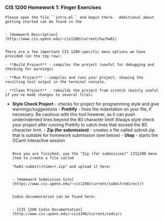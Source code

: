 ### CIS 1200 Homework 1: Finger Exercises

    Please open the file ``intro.ml`` and begin there.  Additional about getting started can be found in the

                                                                                                         - [Homework Description](http://www.cis.upenn.edu/~cis1200/current/hw/hw01)

                                                                                                           There are a few important CIS 1200-specific menu options we have provided (on the top row):
                                                                                                           - **Build Project** - compiles the project (useful for debugging and checking for warnings)
                                                                                                           - **Run Project** - compiles and runs your project, showing the resulting test output in the terminal console.
                                                                                                                                                                                                                   - **Clean Project** - rebuilds the project from scratch (mainly useful if you've made changes to several files)
- **Style Check Project** - checks for project for programming style and give warnings/suggestions
                                                                         - **Prettify** - fixes the indentation on your file, if necessary. Be cautious with this tool however, as it can push underindented lines beyond the 80 character limit!  Always style check your project after running Prettify to catch lines that exceed the 80 character limit.
                                                                                                                                                                                                                                                                                                                                                        - **Zip (for submission)** - creates a file called submit.zip that is suitable for homework submission (see below)
                                                                                                                                                                                                                                                                                                                                                                                                                                           - **Utop** - starts the OCaml interactive session

                                                                                                                                                                                                                                                                                                                                                                                                                                               Once you are finished, use the "Zip (for submission)" CIS1200 menu item to create a file called
                                                                                                                                                                                                                                                                                                                   "hw01-submit(<time>).zip" and upload it here:

                                                                                                                                                                                                                                                                                                                                                   - [Homework Submission Site](https://www.cis.upenn.edu/~cis1200/current/submitredirect/)

                                                                                                                                                                                                                                                                                                                                                     Codio documentation can be found here:

                                                                                                                                                                                                                                                                                                                                                   - [CIS 1200 Codio Documentation](http://www.cis.upenn.edu/~cis1200/current/codio/)
